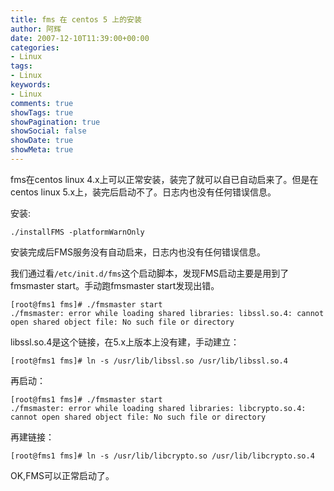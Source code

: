 ```yaml
---
title: fms 在 centos 5 上的安装
author: 阿辉
date: 2007-12-10T11:39:00+00:00
categories:
- Linux
tags:
- Linux
keywords:
- Linux
comments: true
showTags: true
showPagination: true
showSocial: false
showDate: true
showMeta: true
---
```

fms在centos linux 4.x上可以正常安装，装完了就可以自已自动启来了。但是在centos linux 5.x上，装完后启动不了。日志内也没有任何错误信息。

安装:

`./installFMS -platformWarnOnly`

安装完成后FMS服务没有自动启来，日志内也没有任何错误信息。

我们通过看`/etc/init.d/fms`这个启动脚本，发现FMS启动主要是用到了fmsmaster start。手动跑fmsmaster start发现出错。
```
[root@fms1 fms]# ./fmsmaster start
./fmsmaster: error while loading shared libraries: libssl.so.4: cannot open shared object file: No such file or directory
```
<!--more-->

libssl.so.4是这个链接，在5.x上版本上没有建，手动建立：
```
[root@fms1 fms]# ln -s /usr/lib/libssl.so /usr/lib/libssl.so.4
```
再启动：
```
[root@fms1 fms]# ./fmsmaster start                               
./fmsmaster: error while loading shared libraries: libcrypto.so.4: cannot open shared object file: No such file or directory
```

再建链接：
```
[root@fms1 fms]# ln -s /usr/lib/libcrypto.so /usr/lib/libcrypto.so.4
```
OK,FMS可以正常启动了。